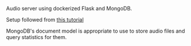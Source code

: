 Audio server using dockerized Flask and MongoDB.

Setup followed from [this tutorial](https://medium.com/analytics-vidhya/creating-dockerized-flask-mongodb-application-20ccde391a)

MongoDB's document model is appropriate to use to store audio files and query statistics for them.